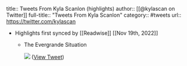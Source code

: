 title:: Tweets From Kyla Scanlon (highlights)
author:: [[@kylascan on Twitter]]
full-title:: "Tweets From Kyla Scanlon"
category:: #tweets
url:: https://twitter.com/kylascan

- Highlights first synced by [[Readwise]] [[Nov 19th, 2022]]
	- The Evergrande Situation 
	  
	  ![](https://pbs.twimg.com/media/FF9HopKWYAcdcjc.jpg) ([View Tweet](https://twitter.com/kylascan/status/1467970883042037775))